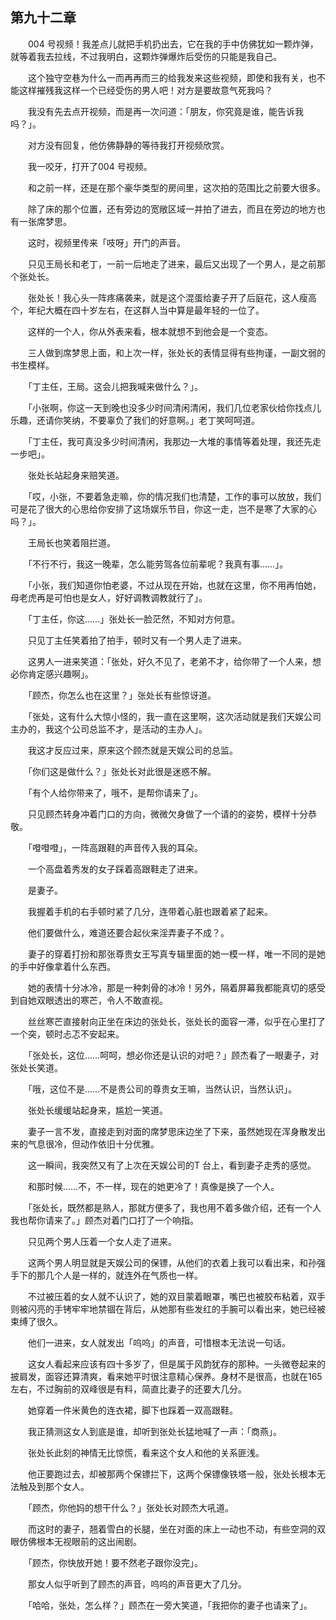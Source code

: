 ## 第九十二章

　　004 号视频！我差点儿就把手机扔出去，它在我的手中仿佛犹如一颗炸弹，就等着我去拉线，不过我明白，这颗炸弹爆炸后受伤的只能是我自己。

　　这个独守空巷为什么一而再再而三的给我发来这些视频，即使和我有关，也不能这样摧残我这样一个已经受伤的男人吧！对方是要故意气死我吗？

　　我没有先去点开视频，而是再一次问道：「朋友，你究竟是谁，能告诉我吗？」。

　　对方没有回复，他仿佛静静的等待我打开视频欣赏。

　　我一咬牙，打开了004 号视频。

　　和之前一样，还是在那个豪华类型的房间里，这次拍的范围比之前要大很多。

　　除了床的那个位置，还有旁边的宽敞区域一并拍了进去，而且在旁边的地方也有一张席梦思。

　　这时，视频里传来「吱呀」开门的声音。

　　只见王局长和老丁，一前一后地走了进来，最后又出现了一个男人，是之前那个张处长。

　　张处长！我心头一阵疼痛袭来，就是这个混蛋给妻子开了后庭花，这人瘦高个，年纪大概在四十岁左右，在这群人当中算是最年轻的一位了。

　　这样的一个人，你从外表来看，根本就想不到他会是一个变态。

　　三人做到席梦思上面，和上次一样，张处长的表情显得有些拘谨，一副文弱的书生模样。

　　「丁主任，王局。这会儿把我喊来做什么？」。

　　「小张啊，你这一天到晚也没多少时间清闲清闲，我们几位老家伙给你找点儿乐趣，还请你笑纳，不要辜负了我们的好意啊。」老丁笑呵呵道。

　　「丁主任，我可真没多少时间清闲，我那边一大堆的事情等着处理，我还先走一步吧」。

　　张处长站起身来赔笑道。

　　「哎，小张，不要着急走嘛，你的情况我们也清楚，工作的事可以放放，我们可是花了很大的心思给你安排了这场娱乐节目，你这一走，岂不是寒了大家的心吗？」。

　　王局长也笑着阻拦道。

　　「不行不行，我这一晚辈，怎么能劳驾各位前辈呢？我真有事……」。

　　「小张，我们知道你怕老婆，不过从现在开始，也就在这里，你不用再怕她，母老虎再是可怕也是女人，好好调教调教就行了」。

　　「丁主任，你这……」张处长一脸茫然，不知对方何意。

　　只见丁主任笑着拍了拍手，顿时又有一个男人走了进来。

　　这男人一进来笑道：「张处，好久不见了，老弟不才，给你带了一个人来，想必你肯定感兴趣啊」。

　　「顾杰，你怎么也在这里？」张处长有些惊讶道。

　　「张处，这有什么大惊小怪的，我一直在这里啊，这次活动就是我们天娱公司主办的，我这个公司总监不才，是活动的主办人」。

　　我这才反应过来，原来这个顾杰就是天娱公司的总监。

　　「你们这是做什么？」张处长对此很是迷惑不解。

　　「有个人给你带来了，哦不，是帮你请来了」。

　　只见顾杰转身冲着门口的方向，微微欠身做了一个请的的姿势，模样十分恭敬。

　　「噔噔噔」，一阵高跟鞋的声音传入我的耳朵。

　　一个高盘着秀发的女子踩着高跟鞋走了进来。

　　是妻子。

　　我握着手机的右手顿时紧了几分，连带着心脏也跟着紧了起来。

　　他们要做什么，难道还要合起伙来淫弄妻子不成？。

　　妻子的穿着打扮和那张尊贵女王写真专辑里面的她一模一样，唯一不同的是她的手中好像拿着什么东西。

　　她的表情十分冰冷，那是一种刺骨的冰冷！另外，隔着屏幕我都能真切的感受到自她双眼透出的寒芒，令人不敢直视。

　　丝丝寒芒直接射向正坐在床边的张处长，张处长的面容一滞，似乎在心里打了一个突，顿时忐忑不安起来。

　　「张处长，这位……呵呵，想必你还是认识的对吧？」顾杰看了一眼妻子，对张处长笑道。

　　「哦，这位不是……不是贵公司的尊贵女王嘛，当然认识，当然认识」。

　　张处长缓缓站起身来，尴尬一笑道。

　　妻子一言不发，直接走到对面的席梦思床边坐了下来，虽然她现在浑身散发出来的气息很冷，但动作依旧十分优雅。

　　这一瞬间，我突然又有了上次在天娱公司的T 台上，看到妻子走秀的感觉。

　　和那时候……不，不一样，现在的她更冷了！真像是换了一个人。

　　「张处长，既然都是熟人，那就方便多了，我也用不着多做介绍，还有一个人我也帮你请来了。」顾杰对着门口打了一个响指。

　　只见两个男人压着一个女人走了进来。

　　这两个男人明显就是天娱公司的保镖，从他们的衣着上我可以看出来，和孙强手下的那几个人是一样的，就连外在气质也一样。

　　不过被压着的女人就不认识了，她的双目蒙着眼罩，嘴巴也被胶布粘着，双手则被闪亮的手铐牢牢地禁锢在背后，从她那有些发红的手腕可以看出来，她已经被束缚了很久。

　　他们一进来，女人就发出「呜呜」的声音，可惜根本无法说一句话。

　　这女人看起来应该有四十多岁了，但是属于风韵犹存的那种。一头微卷起来的披肩发，面容还算清爽，看来她平时很注意精心保养。身材不是很高，也就在165 左右，不过胸前的双峰很是有料，简直比妻子的还要大几分。

　　她穿着一件米黄色的连衣裙，脚下也踩着一双高跟鞋。

　　我正猜测这女人到底是谁，却听到张处长猛地喊了一声：「商燕」。

　　张处长此刻的神情无比惊慌，看来这个女人和他的关系匪浅。

　　他正要跑过去，却被那两个保镖拦下，这两个保镖像铁塔一般，张处长根本无法触及到那个女人。

　　「顾杰，你他妈的想干什么？」张处长对顾杰大吼道。

　　而这时的妻子，翘着雪白的长腿，坐在对面的床上一动也不动，有些空洞的双眼仿佛根本无视眼前的这出闹剧。

　　「顾杰，你快放开她！要不然老子跟你没完」。

　　那女人似乎听到了顾杰的声音，呜呜的声音更大了几分。

　　「哈哈，张处，怎么样？」顾杰在一旁大笑道，「我把你的妻子也请来了」。

